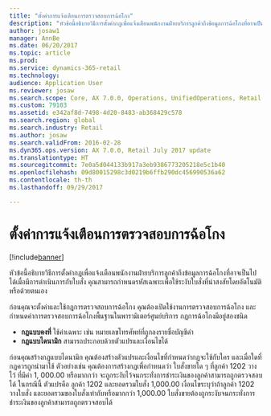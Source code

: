 ```yaml
---
title: "ตั้งค่าการแจ้งเตือนการตรวจสอบการฉ้อโกง"
description: "หัวข้อนี้อธิบายวิธีการตั้งค่ากฎเพื่อแจ้งเตือนพนักงานฝ่ายบริการลูกค้าถึงข้อมูลการฉ้อโกงที่อาจเป็นไปได้เมื่อมีการดำเนินการกับใบสั่ง  คุณสามารถกำหนดรหัสเฉพาะเพื่อใช้ระงับใบสั่งที่น่าสงสัยโดยอัตโนมัติ หรือด้วยตนเอง"
author: josaw1
manager: AnnBe
ms.date: 06/20/2017
ms.topic: article
ms.prod: 
ms.service: dynamics-365-retail
ms.technology: 
audience: Application User
ms.reviewer: josaw
ms.search.scope: Core, AX 7.0.0, Operations, UnifiedOperations, Retail
ms.custom: 79103
ms.assetid: e342af8d-7498-4d20-8483-ab368429c578
ms.search.region: global
ms.search.industry: Retail
ms.author: josaw
ms.search.validFrom: 2016-02-28
ms.dyn365.ops.version: AX 7.0.0, Retail July 2017 update
ms.translationtype: HT
ms.sourcegitcommit: 7e0a5d044133b917a3eb9386773205218e5c1b40
ms.openlocfilehash: 09d80015298c3d0219b6ffb290dc456990536a62
ms.contentlocale: th-th
ms.lasthandoff: 09/29/2017

---
```


# <a name="set-up-fraud-alerts"></a>ตั้งค่าการแจ้งเตือนการตรวจสอบการฉ้อโกง

[!include[banner](includes/banner.md)]


หัวข้อนี้อธิบายวิธีการตั้งค่ากฎเพื่อแจ้งเตือนพนักงานฝ่ายบริการลูกค้าถึงข้อมูลการฉ้อโกงที่อาจเป็นไปได้เมื่อมีการดำเนินการกับใบสั่ง  คุณสามารถกำหนดรหัสเฉพาะเพื่อใช้ระงับใบสั่งที่น่าสงสัยโดยอัตโนมัติ หรือด้วยตนเอง 

ก่อนคุณจะตั้งค่าและใช้กฎการตรวจสอบการฉ้อโกง คุณต้องเปิดใช้งานการตรวจสอบการฉ้อโกง และกำหนดค่าการตรวจสอบการฉ้อโกงพื้นฐานในพารามิเตอร์ศูนย์บริการ  กฎการฉ้อโกงมีอยู่สองชนิด

-   **กฎแบบคงที่** ใช้ค่าเฉพาะ เช่น หมายเลขโทรศัพท์ที่ถูกลงรายชื่อบัญชีดำ
-   **กฎแบบไดนามิก** สามารถประกอบด้วยตัวแปรและเงื่อนไขได้

ก่อนคุณสร้างกฎแบบไดนามิก คุณต้องสร้างตัวแปรและเงื่อนไขที่กำหนดว่ากฎจะใช้กับใคร และเมื่อใดที่กฎควรถูกนำมาใช้ ตัวอย่างเช่น คุณต้องการสร้างกฎเพื่อกำหนดว่า ใบสั่งขายใด ๆ ที่ลูกค้า 1202 วางไว้ ที่มีค่า 1, 000.00 หรือมากกว่า จะถูกระงับไว้จนกระทั่งการชำระเงินของลูกค้าสามารถถูกตรวจสอบได้ ในกรณีนี้ ตัวแปรคือ ลูกค้า 1202 และยอดรวมใบสั่ง 1,000.00 เงื่อนไขระบุว่าถ้าลูกค้า 1202 วางใบสั่ง และยอดรวมของใบสั่งเท่ากับหรือมากกว่า 1,000.00 ใบสั่งขายต้องถูกระงับจนกระทั่งการชำระเงินของลูกค้าสามารถถูกตรวจสอบได้




